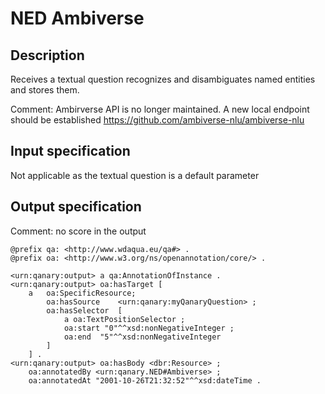 # NED Ambiverse

## Description

Receives a textual question recognizes and disambiguates named entities and stores them.

Comment: Ambirverse API is no longer maintained. A new local endpoint should be established https://github.com/ambiverse-nlu/ambiverse-nlu

## Input specification

Not applicable as the textual question is a default parameter

## Output specification

Comment: no score in the output

```ttl
@prefix qa: <http://www.wdaqua.eu/qa#> .
@prefix oa: <http://www.w3.org/ns/openannotation/core/> .

<urn:qanary:output> a qa:AnnotationOfInstance .
<urn:qanary:output> oa:hasTarget [
    a   oa:SpecificResource;
        oa:hasSource    <urn:qanary:myQanaryQuestion> ;
        oa:hasSelector  [
            a oa:TextPositionSelector ;
            oa:start "0"^^xsd:nonNegativeInteger ;
            oa:end  "5"^^xsd:nonNegativeInteger
        ]
    ] .
<urn:qanary:output> oa:hasBody <dbr:Resource> ;
    oa:annotatedBy <urn:qanary.NED#Ambiverse> ;
    oa:annotatedAt "2001-10-26T21:32:52"^^xsd:dateTime .
```
